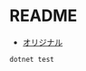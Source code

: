 # README

- [オリジナル](https://github.com/Apress/pro-asp.net-core-6/tree/main/06%20-%20Unit%20Testing/End%20of%20Chapter/Testing)

```shell
dotnet test
```
